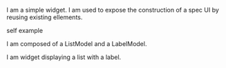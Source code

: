 I am a simple widget.
I am used to expose the construction of a spec UI by reusing existing ellements.

self example

I am composed of a ListModel and a LabelModel.

I am widget displaying a list with a label.
